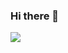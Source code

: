 ### Hi there 👋

![](https://github-readme-stats.vercel.app/api?username=vortex1409&show_icons=true&count_private=true)
